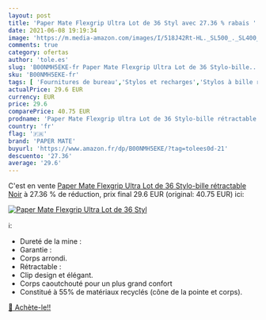 ```yaml
---
layout: post
title: 'Paper Mate Flexgrip Ultra Lot de 36 Styl avec 27.36 % rabais '
date: 2021-06-08 19:19:34
image: 'https://m.media-amazon.com/images/I/518J42Rt-HL._SL500_._SL400_.jpg'
comments: true
category: ofertas
author: 'tole.es'
slug: 'B00NMH5EKE-fr Paper Mate Flexgrip Ultra Lot de 36 Stylo-bille...'
sku: 'B00NMH5EKE-fr'
tags: [ 'Fournitures de bureau','Stylos et recharges','Stylos à bille rétractable','paper mate','Écriture', ]
actualPrice: 29.6 EUR
currency: EUR
price: 29.6
comparePrice: 40.75 EUR
prodname: 'Paper Mate Flexgrip Ultra Lot de 36 Stylo-bille rétractable Noir'
country: 'fr'
flag: '🇫🇷'
brand: 'PAPER MATE'
buyurl: 'https://www.amazon.fr/dp/B00NMH5EKE/?tag=tolees0d-21'
descuento: '27.36'
average: '29.6'
---
```


C'est en vente [Paper Mate Flexgrip Ultra Lot de 36 Stylo-bille rétractable Noir](https://www.amazon.fr/dp/B00NMH5EKE/?tag=tolees0d-21)  à  27.36 % de réduction, prix final  29.6 EUR (original: 40.75 EUR) ici:

[![Paper Mate Flexgrip Ultra Lot de 36 Styl](https://m.media-amazon.com/images/I/518J42Rt-HL._SL500_._SL400_.jpg)](https://www.amazon.fr/dp/B00NMH5EKE/?tag=tolees0d-21)

ℹ️:

- Dureté de la mine :
- Garantie :
- Corps arrondi.
- Rétractable :
- Clip design et élégant.
- Corps caoutchouté pour un plus grand confort
- Constitué à 55% de matériaux recyclés (cône de la pointe et corps).

[🛒 Achète-le!!](https://www.amazon.fr/dp/B00NMH5EKE/?tag=tolees0d-21)
